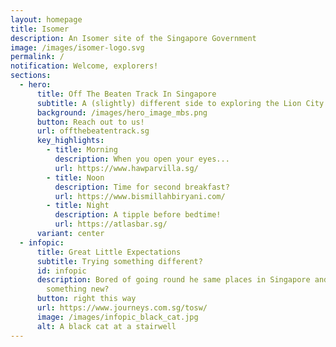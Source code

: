 ```yaml
---
layout: homepage
title: Isomer
description: An Isomer site of the Singapore Government
image: /images/isomer-logo.svg
permalink: /
notification: Welcome, explorers!
sections:
  - hero:
      title: Off The Beaten Track In Singapore
      subtitle: A (slightly) different side to exploring the Lion City
      background: /images/hero_image_mbs.png
      button: Reach out to us!
      url: offthebeatentrack.sg
      key_highlights:
        - title: Morning
          description: When you open your eyes...
          url: https://www.hawparvilla.sg/
        - title: Noon
          description: Time for second breakfast?
          url: https://www.bismillahbiryani.com/
        - title: Night
          description: A tipple before bedtime!
          url: https://atlasbar.sg/
      variant: center
  - infopic:
      title: Great Little Expectations
      subtitle: Trying something different?
      id: infopic
      description: Bored of going round he same places in Singapore and wanting to try
        something new?
      button: right this way
      url: https://www.journeys.com.sg/tosw/
      image: /images/infopic_black_cat.jpg
      alt: A black cat at a stairwell
---
```

